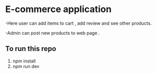 # E-commerce application
-Here user can add items to cart , add review and see other products.

-Admin can post new products to web page .


## To run this repo 
1. npm install
2. npm run dev
